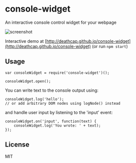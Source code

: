 # console-widget

An interactive console control widget for your webpage

![screenshot](http://i.imgur.com/9hKpjRQ.png "Screenshot")

Interactive demo at [http://deathcap.github.io/console-widget](http://deathcap.github.io/console-widget) (or run `npm start`)

## Usage

    var consoleWidget = require('console-widget')();

    consoleWidget.open();

You can write text to the console output using:

    consoleWidget.log('hello');
    // or add arbitrary DOM nodes using logNode() instead

and handle user input by listening to the 'input' event:

    consoleWidget.on('input', function(text) {
        consoleWidget.log('You wrote: ' + text);
    });


## License

MIT

